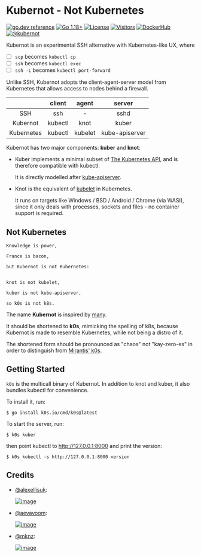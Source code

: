 # Kubernot - Not Kubernetes

[![go.dev reference](https://img.shields.io/badge/go.dev-reference-007d9c?logo=go&logoColor=white)](https://pkg.go.dev/k0s.io?tab=doc)
[![Go 1.18+](https://img.shields.io/github/go-mod/go-version/btwiuse/k0s)](https://golang.org/dl/)
[![License](https://img.shields.io/github/license/btwiuse/k0s?color=%23000&style=flat-round)](https://github.com/btwiuse/k0s/blob/master/LICENSE)
[![Visitors](https://visitor-badge.glitch.me/badge?page_id=btwiuse.k0s)](#)
[![DockerHub](https://img.shields.io/docker/pulls/btwiuse/k0s.svg)](https://hub.docker.com/r/btwiuse/k0s)
[![@kubernot](https://img.shields.io/twitter/url/https/twitter.com/kubernot.svg?style=social&label=Follow%20%40kubernot)](https://twitter.com/kubernot)

Kubernot is an experimental SSH alternative with Kubernetes-like UX, where

- [ ] `scp` becomes `kubectl cp`
- [ ] `ssh` becomes `kubectl exec`
- [ ] `ssh -L` becomes `kubectl port-forward`

Unlike SSH, Kubernot adopts the client-agent-server model from Kubernetes that allows access to nodes behind a firewall.

||client|agent|server|
|:--:|:--:|:--:|:--:|
|SSH|ssh|-|sshd|
|Kubernot|kubectl|knot|kuber|
|Kubernetes|kubectl|kubelet|kube-apiserver|

Kubernot has two major components: __kuber__ and __knot__:

- Kuber implements a minimal subset of [The Kubernetes API](https://kubernetes.io/docs/concepts/overview/kubernetes-api/), and is therefore compatible with kubectl. 

  It is directly modelled after [kube-apiserver](https://kubernetes.io/docs/reference/command-line-tools-reference/kube-apiserver/).

- Knot is the equivalent of [kubelet](https://kubernetes.io/docs/reference/command-line-tools-reference/kubelet/) in Kubernetes.

  It runs on targets like Windows / BSD / Android / Chrome (via WASI), since it only deals with processes, sockets and files - no container support is required.

## Not Kubernetes

    Knowledge is power,

    France is bacon,

    but Kubernot is not Kubernetes:


    knot is not kubelet,

    kuber is not kube-apiserver,

    so k0s is not k8s.

The name __Kubernot__ is inspired by [many](#credits).

It should be shortened to __k0s__, mimicking the spelling of k8s, because Kubernot is made to resemble Kubernetes, while not being a distro of it.

The shortened form should be pronounced as "chaos" not "kay-zero-es" in order to distinguish from [Mirantis' k0s](https://www.mirantis.com/software/k0s/).

## Getting Started

`k0s` is the multicall binary of Kubernot. In addition to knot and kuber, it also bundles kubectl for convenience.

To install it, run:

```
$ go install k0s.io/cmd/k0s@latest
```

To start the server, run:

```
$ k0s kuber
```

then point kubectl to http://127.0.0.1:8000 and print the version:

```
$ k0s kubectl -s http://127.0.0.1:8000 version
```

## Credits

- [@alexellisuk](https://twitter.com/alexellisuk):

  [![image](https://user-images.githubusercontent.com/54848194/187806938-53ad18cd-b122-4690-9adb-8ea5cf194fe5.png)](https://twitter.com/alexellisuk/status/1366849550305140737)

- [@aevavoom](https://twitter.com/aevavoom):

  [![image](https://user-images.githubusercontent.com/54848194/187808142-748181f8-07f6-48c7-bb8e-786071e539c2.png)](https://twitter.com/aevavoom/status/1283146942738952193)

- [@mknz](https://twitter.com/mknz):

  [![image](https://user-images.githubusercontent.com/54848194/187809711-df63a8ef-9745-4992-9bd6-f9f168f39797.png)](https://twitter.com/mknz/status/1306608104201572357)
